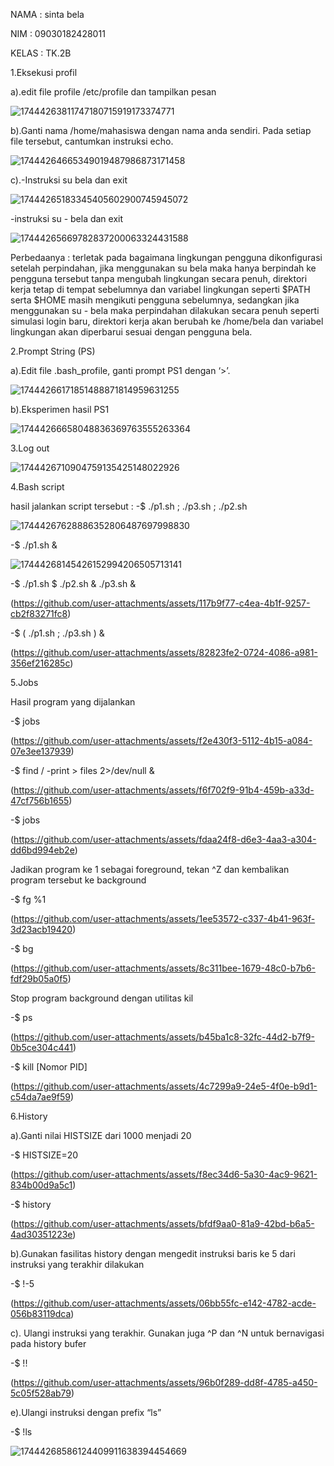 NAMA : sinta bela


NIM : 09030182428011

KELAS : TK.2B

1.Eksekusi profil

a).edit file profile /etc/profile dan tampilkan pesan

![17444263811747180715919173374771](https://github.com/user-attachments/assets/37209ad1-7e84-4c3a-9c9d-9873e95e9c99)


b).Ganti nama /home/mahasiswa dengan nama anda sendiri. Pada setiap file tersebut, cantumkan instruksi echo.

![17444264665349019487986873171458](https://github.com/user-attachments/assets/0f3dd1c3-41f2-41c1-8500-aab35480a755)


c).-Instruksi su bela dan exit

![17444265183345405602900745945072](https://github.com/user-attachments/assets/1414b5fa-7d11-4da4-be8a-b64b3b3db7b2)



-instruksi su - bela dan exit 

![17444265669782837200063324431588](https://github.com/user-attachments/assets/28f34f3b-accf-4d2d-a2c8-c8d3184e1808)

Perbedaanya : terletak pada bagaimana lingkungan pengguna dikonfigurasi setelah perpindahan, jika menggunakan su bela maka hanya berpindah ke pengguna tersebut tanpa mengubah lingkungan secara penuh, direktori kerja tetap di tempat sebelumnya dan variabel lingkungan seperti $PATH serta $HOME masih mengikuti pengguna sebelumnya, sedangkan jika menggunakan su - bela maka perpindahan dilakukan secara penuh seperti simulasi login baru, direktori kerja akan berubah ke /home/bela dan variabel lingkungan akan diperbarui sesuai dengan pengguna bela.

2.Prompt String (PS)

a).Edit file .bash_profile, ganti prompt PS1 dengan ‘>’.

![17444266171851488871814959631255](https://github.com/user-attachments/assets/9c794f20-1cf6-479e-a7f0-117d22644cdf)

b).Eksperimen hasil PS1

![17444266658048836369763555263364](https://github.com/user-attachments/assets/3e3284b8-3dbd-402f-b06f-cccc2de3068d)


3.Log out

![1744426710904759135425148022926](https://github.com/user-attachments/assets/20c6e10d-2872-4b6b-acab-d42a316087b1)


4.Bash script

hasil jalankan script tersebut : -$ ./p1.sh ; ./p3.sh ; ./p2.sh

![17444267628886352806487697998830](https://github.com/user-attachments/assets/8a3a5ff9-551b-4cd5-bf3d-165654feea4d)


-$ ./p1.sh &

![17444268145426152994206505713141](https://github.com/user-attachments/assets/28d68344-83dc-4f93-a7e0-8d01f13295ff)


-$ ./p1.sh $ ./p2.sh & ./p3.sh &

(https://github.com/user-attachments/assets/117b9f77-c4ea-4b1f-9257-cb2f83271fc8)

-$ ( ./p1.sh ; ./p3.sh ) &

(https://github.com/user-attachments/assets/82823fe2-0724-4086-a981-356ef216285c)

5.Jobs

Hasil program yang dijalankan

-$ jobs

(https://github.com/user-attachments/assets/f2e430f3-5112-4b15-a084-07e3ee137939)

 -$ find / -print > files 2>/dev/null &

(https://github.com/user-attachments/assets/f6f702f9-91b4-459b-a33d-47cf756b1655)

-$ jobs

(https://github.com/user-attachments/assets/fdaa24f8-d6e3-4aa3-a304-dd6bd994eb2e)

Jadikan program ke 1 sebagai foreground, tekan ^Z dan kembalikan program tersebut ke background

-$ fg %1

(https://github.com/user-attachments/assets/1ee53572-c337-4b41-963f-3d23acb19420)

-$ bg

(https://github.com/user-attachments/assets/8c311bee-1679-48c0-b7b6-fdf29b05a0f5)

Stop program background dengan utilitas kil

-$ ps 

(https://github.com/user-attachments/assets/b45ba1c8-32fc-44d2-b7f9-0b5ce304c441)

-$ kill [Nomor PID]


(https://github.com/user-attachments/assets/4c7299a9-24e5-4f0e-b9d1-c54da7ae9f59)

6.History

a).Ganti nilai HISTSIZE dari 1000 menjadi 20

 -$ HISTSIZE=20


(https://github.com/user-attachments/assets/f8ec34d6-5a30-4ac9-9621-834b00d9a5c1)


-$ history

(https://github.com/user-attachments/assets/bfdf9aa0-81a9-42bd-b6a5-4ad30351223e)

b).Gunakan fasilitas history dengan mengedit instruksi baris ke 5 dari instruksi yang terakhir dilakukan

   -$ !-5

(https://github.com/user-attachments/assets/06bb55fc-e142-4782-acde-056b83119dca)

c). Ulangi instruksi yang terakhir. Gunakan juga ^P dan ^N untuk bernavigasi pada history bufer

   -$ !!

(https://github.com/user-attachments/assets/96b0f289-dd8f-4785-a450-5c05f528ab79)

e).Ulangi instruksi dengan prefix “ls”

   -$ !ls


![17444268586124409911638394454669](https://github.com/user-attachments/assets/a1254bc7-d03d-42fe-8ae8-8400f870327e)
